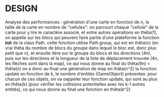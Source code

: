 # DESIGN


Analyse des performances :
    génération d'une carte en fonction de n, la taille de la carte en nombre de "cellules":
        on parcourt chaque "cellule" de la carte pour y lire le caractère associé, et entre autres opérations en thêta(1), on appelle sur les blocs qui peuvent faire partie d'une plateforme la fonction __init__ de la class Path.
        cette fonction utilise Path.group, qui est en thêta(n) (en vrai thêta du nombre de blocs du groupe dans lequel le bloc est, donc plus petit que n), et ensuite itère sur le groupe du blocs et les directions (4n), puis sur les directions et la longueur de la liste de déplacement trouvée (4n, les flèches sont dans la map), ce qui nous donne au final du thêta(9n) = thêta(n)
        on a donc au final une génération de map en thâta(n^2)
    la fonction update en fonction de k, le nombre d'entités (GameObject) présentes:
        pour chacun de ces objets, on va oappeler leur fonction update, qui sont au plus en thêta(k) (pour vérifier les collisions potentielles avec les k-1 autres entités), ce qui nous donne au final une fonction en thêta(k^2)